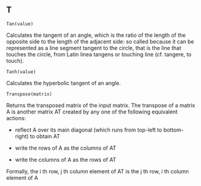 T
---

```
Tan(value)
```

Calculates the tangent of an angle, which is the ratio of the length of the opposite side to the length of the adjacent side: so called because it can be represented as a line segment tangent to the circle, that is the line that touches the circle, from Latin linea tangens or touching line (cf. tangere, to touch).

```
Tanh(value)
```

Calculates the hyperbolic tangent of an angle.

```
Transpose(matrix)
```

Returns the transposed matrix of the input matrix. The transpose of a matrix A is another matrix AT created by any one of the following equivalent actions:

* reflect A over its main diagonal (which runs from top-left to bottom-right) to obtain AT

* write the rows of A as the columns of AT

* write the columns of A as the rows of AT

Formally, the i th row, j th column element of AT is the j th row, i th column element of A
